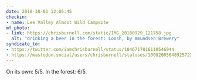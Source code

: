 ```yaml
---
date: 2018-10-01 12:05:45
checkin:
- name: Lee Valley Almost Wild Campsite
mf_photo:
- link: https://chrisburnell.com/static/IMG_20180929_121758.jpg
  alt: "drinking a beer in the forest: Loosh, by Amundsen Brewery"
syndicate_to:
- https://twitter.com/iamchrisburnell/status/1046717816110546944
- https://mastodon.social/users/chrisburnell/statuses/100820056489257220
---
```


On its own: 5/5. In the forest: 6/5.
